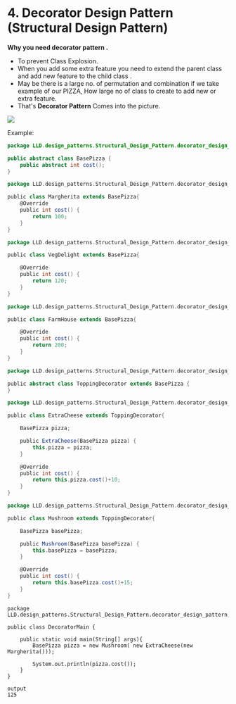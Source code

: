 # 4. Decorator Design Pattern (Structural Design Pattern)

  

**Why you need decorator pattern .**

*   To prevent Class Explosion.
*   When you add some extra feature you need to extend the parent class and add new feature to the child class .
*   May be there is a large no. of permutation and combination if we take example of our PIZZA, How large no of class to create to add new or extra feature.
*   That's **Decorator Pattern** Comes into the picture.

  

![](https://t9016373936.p.clickup-attachments.com/t9016373936/b619fcbf-110e-479d-a0c0-ff7c40850a4f/image.png)

  

Example:

  

```java
package LLD.design_patterns.Structural_Design_Pattern.decorator_design_pattern;

public abstract class BasePizza {
    public abstract int cost();
}
```

  
  

```scala
package LLD.design_patterns.Structural_Design_Pattern.decorator_design_pattern;

public class Margherita extends BasePizza{
    @Override
    public int cost() {
        return 100;
    }
}
```

  
  

```scala
package LLD.design_patterns.Structural_Design_Pattern.decorator_design_pattern;

public class VegDelight extends BasePizza{

    @Override
    public int cost() {
        return 120;
    }
}
```

  

```scala
package LLD.design_patterns.Structural_Design_Pattern.decorator_design_pattern;

public class FarmHouse extends BasePizza{

    @Override
    public int cost() {
        return 200;
    }
}
```

  

```scala
package LLD.design_patterns.Structural_Design_Pattern.decorator_design_pattern;

public abstract class ToppingDecorator extends BasePizza {
}
```

  

```scala
package LLD.design_patterns.Structural_Design_Pattern.decorator_design_pattern;

public class ExtraCheese extends ToppingDecorator{

    BasePizza pizza;

    public ExtraCheese(BasePizza pizza) {
        this.pizza = pizza;
    }

    @Override
    public int cost() {
        return this.pizza.cost()+10;
    }
}
```

  

```scala
package LLD.design_patterns.Structural_Design_Pattern.decorator_design_pattern;

public class Mushroom extends ToppingDecorator{

    BasePizza basePizza;

    public Mushroom(BasePizza basePizza) {
        this.basePizza = basePizza;
    }

    @Override
    public int cost() {
        return this.basePizza.cost()+15;
    }
}
```

  
  

```plain
package LLD.design_patterns.Structural_Design_Pattern.decorator_design_pattern;

public class DecoratorMain {

    public static void main(String[] args){
        BasePizza pizza = new Mushroom( new ExtraCheese(new Margherita()));

        System.out.println(pizza.cost());
    }
}

output
125
```